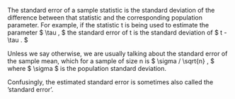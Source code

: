 The standard error of a sample statistic is the standard deviation of
the difference between that statistic and the corresponding population
parameter. For example, if the statistic t is being used to estimate the
parameter $ \tau , $ the standard error of t is the standard deviation
of $ t - \tau . $

Unless we say otherwise, we are usually talking about the standard error
of the sample mean, which for a sample of size n is
$ \sigma / \sqrt{n} , $ where $ \sigma $ is the population standard
deviation.

Confusingly, the estimated standard error is sometimes also called the
’standard error’.

